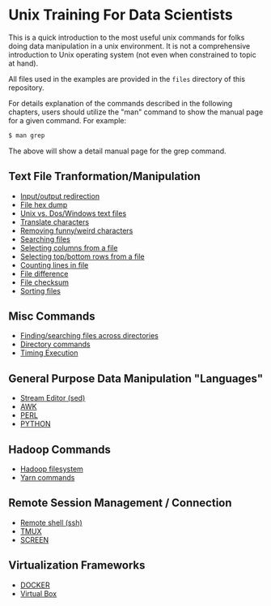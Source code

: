 # Unix Training For Data Scientists

This is a quick introduction to the most useful unix commands for folks doing data manipulation in a unix environment.  It is not a comprehensive introduction to Unix operating system (not even when constrained to topic at hand).

All files used in the examples are provided in the `files` directory of this repository.

For details explanation of the commands described in the following chapters, users should utilize the "man" command to show the manual page for a given command.  For example:
```bash
$ man grep
```
The above will show a detail manual page for the grep command.

## Text File Tranformation/Manipulation
* [Input/output redirection](chapters/redirect.md)
* [File hex dump](chapters/od_cmd.md)
* [Unix vs. Dos/Windows text files](chapters/dos_unix_files.md)
* [Translate characters](chapters/tr_cmd.md)
* [Removing funny/weird characters](chapters/funny_chars.md)
* [Searching files](chapters/grep_cmd.md)
* [Selecting columns from a file](chapters/cut_cmd.md)
* [Selecting top/bottom rows from a file](chapters/head_tail_cmd.md)
* [Counting lines in file](chapters/wc_cmd.md)
* [File difference](chapters/diff_cmp_cmd.md)
* [File checksum](chapters/checksum_cmd.md)
* [Sorting files](chapters/sort_cmd.md)

## Misc Commands
* [Finding/searching files across directories](chapters/find_cmd.md)
* [Directory commands](chapters/dir_cmds.md)
* [Timing Execution](chapters/time_cmd.md)

## General Purpose Data Manipulation "Languages"
* [Stream Editor (sed)](chapters/sed_cmd.md)
* [AWK](chapters/awk_cmd.md)
* [PERL](chapters/perl_cmd.md)
* [PYTHON](chapters/python_cmd.md)

## Hadoop Commands
* [Hadoop filesystem](chapters/hdfs.md)
* [Yarn commands](chapters/yarn.md)

## Remote Session Management / Connection
* [Remote shell (ssh)](chapters/ssh_cmd.md)
* [TMUX](chapters/tmux_cmd.md)
* [SCREEN](chapters/screen_cmd.md)

## Virtualization Frameworks
* [DOCKER](chapters/docker.md)
* [Virtual Box](chapters/virtualbox.md)
